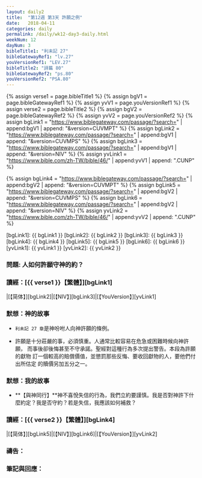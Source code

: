 ```yaml
---
layout: daily2
title:  "第12週 第3天 許願之例"
date:   2018-04-11
categories: daily
permalink: /daily/wk12-day3-daily.html
weekNum: 12
dayNum: 3
bibleTitle1: "利未記 27"
bibleGatewayRef1: "lv.27"
youVersionRef1: "LEV.27"
bibleTitle2: "詩篇 80"
bibleGatewayRef2: "ps.80"
youVersionRef2: "PSA.80"
---
```


{% assign verse1 = page.bibleTitle1 %}
{% assign bgV1 = page.bibleGatewayRef1 %}
{% assign yvV1 = page.youVersionRef1 %}
{% assign verse2 = page.bibleTitle2 %}
{% assign bgV2 = page.bibleGatewayRef2 %}
{% assign yvV2 = page.youVersionRef2 %}
{% assign bgLink1 = "https://www.biblegateway.com/passage/?search=" | append:bgV1 | append: "&version=CUVMPT" %}
{% assign bgLink2 = "https://www.biblegateway.com/passage/?search=" | append:bgV1 | append: "&version=CUVMPS" %}
{% assign bgLink3 = "https://www.biblegateway.com/passage/?search=" | append:bgV1 | append: "&version=NIV" %}
{% assign yvLink1 = "https://www.bible.com/zh-TW/bible/46/" | append:yvV1 | append: ".CUNP" %}

{% assign bgLink4 = "https://www.biblegateway.com/passage/?search=" | append:bgV2 | append: "&version=CUVMPT" %}
{% assign bgLink5 = "https://www.biblegateway.com/passage/?search=" | append:bgV2 | append: "&version=CUVMPS" %}
{% assign bgLink6 = "https://www.biblegateway.com/passage/?search=" | append:bgV2 | append: "&version=NIV" %}
{% assign yvLink2 = "https://www.bible.com/zh-TW/bible/46/" | append:yvV2 | append: ".CUNP" %}

[bgLink1]: {{ bgLink1 }}
[bgLink2]: {{ bgLink2 }}
[bgLink3]: {{ bgLink3 }}
[bgLink4]: {{ bgLink4 }}
[bgLink5]: {{ bgLink5 }}
[bgLink6]: {{ bgLink6 }}
[yvLink1]: {{ yvLink1 }}
[yvLink2]: {{ yvLink2 }}

### 問題: 人如何許願守神的約？

### 讀經：[{{ verse1 }}【繁體】][bgLink1] 

|[【简体】][bgLink2]|[【NIV】][bgLink3]|[【YouVersion】][yvLink1] 

### 默想：神的故事 

+ `利未記 27 章`是神吩咐人向神許願的條例。

+ 許願是十分莊嚴的事，必須慎重。人通常比較容易在危急或困難時候向神許願，
而事後卻後悔甚至不守承諾。聖經對這種行為多次提出警告。本段為許願的獻物
訂一個較高的賠償價值，並懲罰那些反悔、要收回獻物的人，要他們付出所估定
的贖價另加五分之一。

### 默想：我的故事 

+ **【與神同行】**神不喜悅失信的行為，我們立約要謹慎。我是否對神許下什麼約定？我是否守約？若是失信，我應該如何補救？

### 讀經：[{{ verse2 }}【繁體】][bgLink4]

|[【简体】][bgLink5]|[【NIV】][bgLink6]|[【YouVersion】][yvLink2]

### 禱告：

### 筆記與回應：
